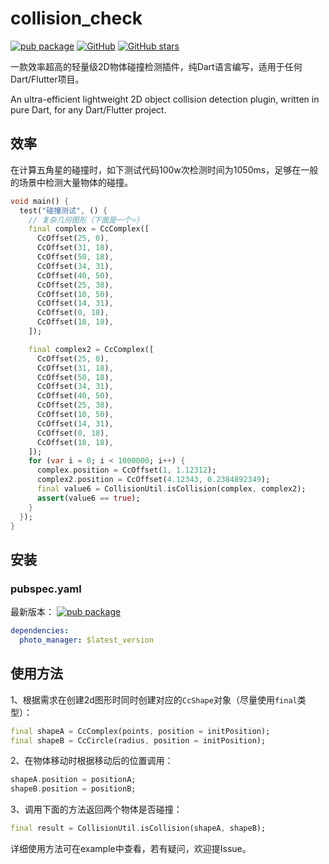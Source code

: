 # collision_check

[![pub package](https://img.shields.io/pub/v/collision_check.svg)](https://pub.dartlang.org/packages/collision_check)
[![GitHub](https://img.shields.io/github/license/hahafather007/collision_check.svg)](https://github.com/hahafather007/collision_check)
[![GitHub stars](https://img.shields.io/github/stars/hahafather007/collision_check.svg?style=social&label=Stars)](https://github.com/hahafather007/collision_check)

一款效率超高的轻量级2D物体碰撞检测插件，纯Dart语言编写，适用于任何Dart/Flutter项目。

An ultra-efficient lightweight 2D object collision detection plugin, written in pure Dart, for any Dart/Flutter project.

## 效率

在计算五角星的碰撞时，如下测试代码100w次检测时间为1050ms，足够在一般的场景中检测大量物体的碰撞。

```dart
void main() {
  test("碰撞测试", () {
    // 复杂几何图形（下面是一个⭐️️）
    final complex = CcComplex([
      CcOffset(25, 0),
      CcOffset(31, 18),
      CcOffset(50, 18),
      CcOffset(34, 31),
      CcOffset(40, 50),
      CcOffset(25, 38),
      CcOffset(10, 50),
      CcOffset(14, 31),
      CcOffset(0, 18),
      CcOffset(18, 18),
    ]);

    final complex2 = CcComplex([
      CcOffset(25, 0),
      CcOffset(31, 18),
      CcOffset(50, 18),
      CcOffset(34, 31),
      CcOffset(40, 50),
      CcOffset(25, 38),
      CcOffset(10, 50),
      CcOffset(14, 31),
      CcOffset(0, 18),
      CcOffset(18, 18),
    ]);
    for (var i = 0; i < 1000000; i++) {
      complex.position = CcOffset(1, 1.12312);
      complex2.position = CcOffset(4.12343, 0.2384892349);
      final value6 = CollisionUtil.isCollision(complex, complex2);
      assert(value6 == true);
    }
  });
}
```

## 安装

### pubspec.yaml

最新版本： [![pub package](https://img.shields.io/pub/v/collision_check.svg)](https://pub.dartlang.org/packages/collision_check)

```yaml
dependencies:
  photo_manager: $latest_version
```

## 使用方法

1、根据需求在创建2d图形时同时创建对应的`CcShape`对象（尽量使用`final`类型）：

```dart
final shapeA = CcComplex(points, position = initPosition);
final shapeB = CcCircle(radius, position = initPosition);
```

2、在物体移动时根据移动后的位置调用：

```dart
shapeA.position = positionA;
shapeB.position = positionB;
```

3、调用下面的方法返回两个物体是否碰撞：

```dart
final result = CollisionUtil.isCollision(shapeA, shapeB);
```

详细使用方法可在example中查看，若有疑问，欢迎提Issue。


